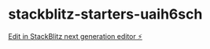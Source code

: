 # stackblitz-starters-uaih6sch

[Edit in StackBlitz next generation editor ⚡️](https://stackblitz.com/~/github.com/LuanzinDEV/stackblitz-starters-uaih6sch)